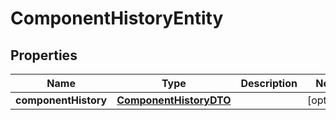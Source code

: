 
# ComponentHistoryEntity

## Properties
Name | Type | Description | Notes
------------ | ------------- | ------------- | -------------
**componentHistory** | [**ComponentHistoryDTO**](ComponentHistoryDTO.md) |  |  [optional]



